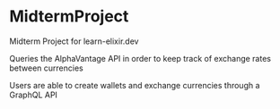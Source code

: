 # MidtermProject

Midterm Project for learn-elixir.dev

Queries the AlphaVantage API in order to keep track of exchange rates between currencies

Users are able to create wallets and exchange currencies through a GraphQL API
